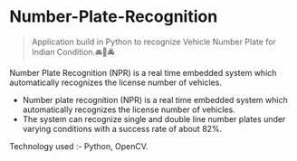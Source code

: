 # Number-Plate-Recognition

> Application build in Python to recognize Vehicle Number Plate for Indian Condition.🚘🚗🚔

 Number Plate Recognition (NPR) is a real time embedded system which automatically recognizes the license number of vehicles.

* Number plate recognition (NPR) is a real time embedded system which automatically recognizes the license number of vehicles.
* The system can recognize single and double line number plates under varying conditions with a success rate of about 82%.

Technology used :- Python, OpenCV.
